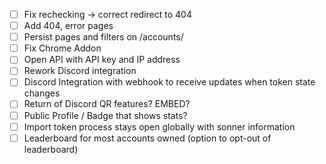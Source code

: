 - [ ] Fix rechecking -> correct redirect to 404
- [ ] Add 404, error pages
- [ ] Persist pages and filters on /accounts/
- [ ] Fix Chrome Addon
- [ ] Open API with API key and IP address
- [ ] Rework Discord integration
- [ ] Discord Integration with webhook to receive updates when token state changes
- [ ] Return of Discord QR features? EMBED?
- [ ] Public Profile / Badge that shows stats?
- [ ] Import token process stays open globally with sonner information
- [ ] Leaderboard for most accounts owned (option to opt-out of leaderboard)